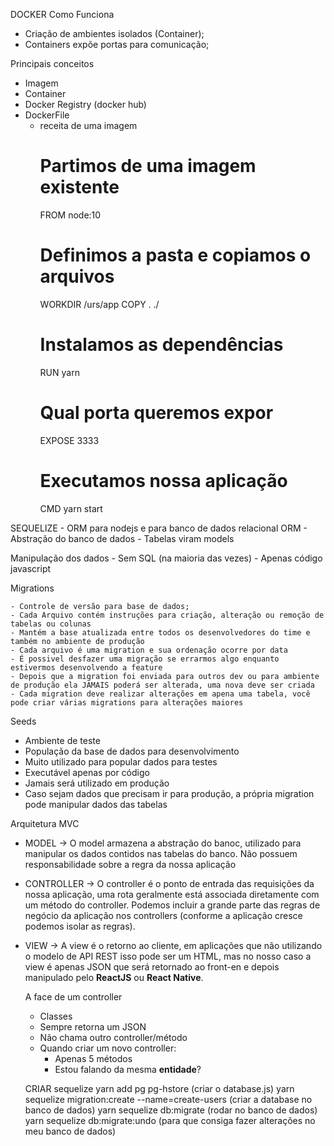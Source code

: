 DOCKER
Como Funciona

- Criação de ambientes isolados (Container);
- Containers expõe portas para comunicação;

Principais conceitos

- Imagem
- Container
- Docker Registry (docker hub)
- DockerFile
  - receita de uma imagem
    # Partimos de uma imagem existente
    FROM node:10
    # Definimos a pasta e copiamos o arquivos
    WORKDIR /urs/app
    COPY . ./
    # Instalamos as dependências
    RUN yarn
    # Qual porta queremos expor
    EXPOSE 3333
    # Executamos nossa aplicação
    CMD yarn start

SEQUELIZE - ORM para nodejs e para banco de dados relacional
ORM - Abstração do banco de dados - Tabelas viram models

Manipulação dos dados - Sem SQL (na maioria das vezes) - Apenas código javascript

Migrations&nbsp;

    - Controle de versão para base de dados;
    - Cada Arquivo contém instruções para criação, alteração ou remoção de tabelas ou colunas
    - Mantém a base atualizada entre todos os desenvolvedores do time e também no ambiente de produção
    - Cada arquivo é uma migration e sua ordenação ocorre por data
    - É possivel desfazer uma migração se errarmos algo enquanto estivermos desenvolvendo a feature
    - Depois que a migration foi enviada para outros dev ou para ambiente de produção ela JAMAIS poderá ser alterada, uma nova deve ser criada
    - Cada migration deve realizar alterações em apena uma tabela, você pode criar várias migrations para alterações maiores

Seeds&nbsp;

- Ambiente de teste
- População da base de dados para desenvolvimento
- Muito utilizado para popular dados para testes
- Executável apenas por código
- Jamais será utilizado em produção
- Caso sejam dados que precisam ir para produção, a própria migration pode manipular dados das tabelas

Arquitetura MVC&nbsp;

- MODEL -> O model armazena a abstração do banoc, utilizado para manipular os dados contidos nas tabelas do banco. Não possuem responsabilidade sobre a regra da nossa aplicação

- CONTROLLER -> O controller é o ponto de entrada das requisições da nossa aplicação, uma rota geralmente está associada diretamente com um método do controller. Podemos incluir a grande parte das regras de negócio da aplicação nos controllers (conforme a aplicação cresce podemos isolar as regras).

- VIEW -> A view é o retorno ao cliente, em aplicações que não utilizando o modelo de API REST isso pode ser um HTML, mas no nosso caso a view é apenas JSON que será retornado ao front-en e depois manipulado pelo **ReactJS** ou **React Native**.

  A face de um controller &nbsp;

  - Classes
  - Sempre retorna um JSON
  - Não chama outro controller/método
  - Quando criar um novo controller:
    - Apenas 5 métodos
    - Estou falando da mesma **entidade**?

  CRIAR sequelize
  yarn add pg pg-hstore (criar o database.js)
  yarn sequelize migration:create --name=create-users (criar a database no banco de dados)
  yarn sequelize db:migrate (rodar no banco de dados)
  yarn sequelize db:migrate:undo (para que consiga fazer alterações no meu banco de dados)
